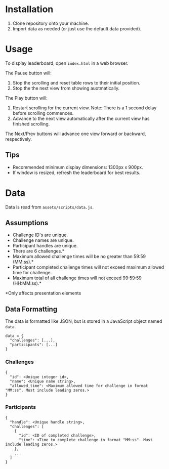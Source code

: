 # Installation
1. Clone repository onto your machine.
2. Import data as needed (or just use the default data provided).

# Usage
To display leaderboard, open `index.html` in a web browser. 

The Pause button will:
1. Stop the scrolling and reset table rows to their initial position.
2. Stop the the next view from showing auotmatically.

The Play button will:
1. Restart scrolling for the current view. Note: There is a 1 second delay before scrolling commences.
2. Advance to the next view automatically after the current view has finished scrolling.

The Next/Prev buttons will advance one view forward or backward, respectively.

## Tips
- Recommended minimum display dimensions: 1300px x 900px.
- If window is resized, refresh the leaderboard for best results.

# Data
Data is read from `assets/scripts/data.js`.

## Assumptions
- Challenge ID's are unique.
- Challenge names are unique.
- Participant handles are unique.
- There are 6 challenges.*
- Maximum allowed challenge times will be no greater than 59:59 (MM:ss).*
- Participant completed challenge times will not exceed maximum allowed time for challenge.
- Maximum total of all challenge times will not exceed 99:59:59 (HH:MM:ss).*

*Only affects presentation elements

## Data Formatting
The data is formatted like JSON, but is stored in a JavaScript object named `data`.
```
data = {
  "challenges": [...],
  "participants": [...]
}
```

### Challenges
```
{
  "id": <Unique integer id>,
  "name": <Unique name string>,
  "allowed_time": <Maximum allowed time for challenge in format "MM:ss". Must include leading zeros.>
}
```

### Participants
```
{
  "handle": <Unique handle string>,
  "challenges": [
    {
      "id": <ID of completed challenge>,
      "time": <Time to complete challenge in format "MM:ss". Must include leading zeros.>
    },
    ...
  ]
}
